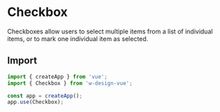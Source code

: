 # Checkbox
Checkboxes allow users to select multiple items from a list of individual items, or to mark one individual item as selected.

## Import

```ts
import { createApp } from 'vue';
import { Checkbox } from 'w-design-vue';

const app = createApp();
app.use(Checkbox);
```